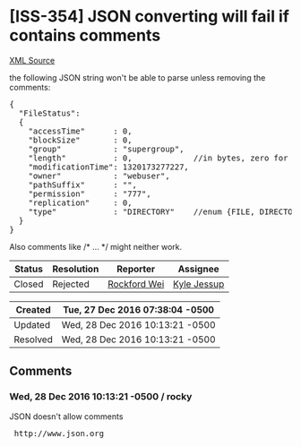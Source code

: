 # [ISS-354] JSON converting will fail if contains comments

[XML Source](./xml/ISS-354.xml)
<p><p>the following JSON string won't be able to parse unless removing the comments:</p>

<div class="code panel" style="border-width: 1px;"><div class="codeContent panelContent">
<pre class="code-java">
{
  <span class="code-quote">"FileStatus"</span>:
  {
    <span class="code-quote">"accessTime"</span>      : 0,
    <span class="code-quote">"blockSize"</span>       : 0,
    <span class="code-quote">"group"</span>           : <span class="code-quote">"supergroup"</span>,
    <span class="code-quote">"length"</span>          : 0,             <span class="code-comment">//in bytes, zero <span class="code-keyword">for</span> directories
</span>    <span class="code-quote">"modificationTime"</span>: 1320173277227,
    <span class="code-quote">"owner"</span>           : <span class="code-quote">"webuser"</span>,
    <span class="code-quote">"pathSuffix"</span>      : "",
    <span class="code-quote">"permission"</span>      : <span class="code-quote">"777"</span>,
    <span class="code-quote">"replication"</span>     : 0,
    <span class="code-quote">"type"</span>            : <span class="code-quote">"DIRECTORY"</span>    <span class="code-comment">//<span class="code-keyword">enum</span> {FILE, DIRECTORY, SYMLINK}
</span>  }
}
</pre>
</div></div>

<p>Also comments like /* ... */ might neither work.</p></p>





Status|Resolution|Reporter|Assignee
------|----------|--------|--------
Closed|Rejected|[Rockford Wei](rocky)|[Kyle Jessup]($kjessup)





Created|Tue, 27 Dec 2016 07:38:04 -0500
-------|--------------
Updated|Wed, 28 Dec 2016 10:13:21 -0500
Resolved|Wed, 28 Dec 2016 10:13:21 -0500


## Comments




### Wed, 28 Dec 2016 10:13:21 -0500 / rocky 

<p><p>JSON doesn't allow comments</p>

<div class="code panel" style="border-width: 1px;"><div class="codeContent panelContent">
<pre class="code-java">
 http:<span class="code-comment">//www.json.org</span>
</pre>
</div></div></p>


